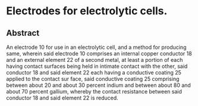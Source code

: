 # Electrodes for electrolytic cells.

## Abstract
An electrode 10 for use in an electrolytic cell, and a method for producing same, wherein said electrode 10 comprises an internal copper conductor 18 and an external element 22 of a second metal, at least a portion of each having contact surfaces being held in intimate contact with the other, said conductor 18 and said element 22 each having a conductive coating 25 applied to the contact sur face, said conductive coating 25 comprising between about 20 and about 30 percent indium and between about 80 and about 70 percent gallium, whereby the contact resistance between said conductor 18 and said element 22 is reduced.